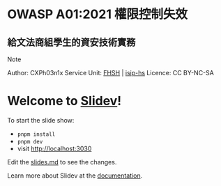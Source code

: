 # OWASP A01:2021 權限控制失效

## 給文法商組學生的資安技術實務

>[!NOTE]
> Author: CXPh03n1x
> Service Unit: [FHSH](https://www.fhsh.tp.edu.tw) | [isip-hs](https://www.isip-hs.org)
> Licence: CC BY-NC-SA

# Welcome to [Slidev](https://github.com/slidevjs/slidev)!

To start the slide show:

- `pnpm install`
- `pnpm dev`
- visit <http://localhost:3030>

Edit the [slides.md](./slides.md) to see the changes.

Learn more about Slidev at the [documentation](https://sli.dev/).
